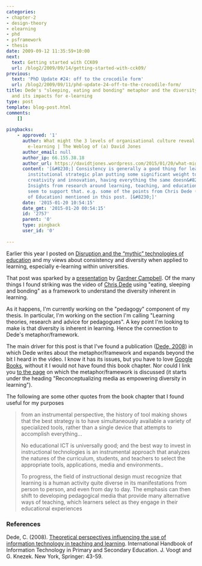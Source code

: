 ```yaml
---
categories:
- chapter-2
- design-theory
- elearning
- phd
- psframework
- thesis
date: 2009-09-12 11:35:59+10:00
next:
  text: Getting started with CCK09
  url: /blog2/2009/09/14/getting-started-with-cck09/
previous:
  text: 'PhD Update #24: off to the crocodile form'
  url: /blog2/2009/09/11/phd-update-24-off-to-the-crocodile-form/
title: Dede's "sleeping, eating and bonding" metaphor and the diversity of learning
  and its impacts for e-learning
type: post
template: blog-post.html
comments:
    []
    
pingbacks:
    - approved: '1'
      author: What might the 3 levels of organisational culture reveal about university
        e-learning | The Weblog of (a) David Jones
      author_email: null
      author_ip: 66.155.38.18
      author_url: https://davidtjones.wordpress.com/2015/01/20/what-might-the-3-levels-of-organisational-culture-reveal-about-university-e-learning/
      content: '[&#8230;] Consistency is generally a good thing for learning. Given the
        institutional strategic plan putting some significant weight to personalisation,
        creativity and innovation, having everything the same doesn&#8217;t seem appropriate.
        Insights from research around learning, teaching, and educational technology would
        seem to support that. e.g. some of the points from Chris Dede (Harvard Professor
        of Education) mentioned in this post. [&#8230;]'
      date: '2015-01-20 10:54:15'
      date_gmt: '2015-01-20 00:54:15'
      id: '2757'
      parent: '0'
      type: pingback
      user_id: '0'
    
---
```

Earlier this year I posted on [Disruption and the “mythic” technologies of education](/blog2/2009/04/14/disruption-and-the-mythic-technologies-of-education/) and my views about consistency and diversity when applied to learning, especially e-learning within universities.

That post was sparked by a [presentation](http://www.gardnercampbell.net/blog1/?p=734) by [Gardner Campbell](http://www.gardnercampbell.net/blog1/). Of the many things I found striking was the video of [Chris Dede](http://gseweb.harvard.edu/~dedech/) using "eating, sleeping and bonding" as a framework to understand the diversity inherent in learning.

As it happens, I'm currently working on the "pedagogy" component of my thesis. In particular, I'm working on the section I'm calling "Learning theories, research and advice for pedagogues". A key point I'm looking to make is that diversity is inherent in learning. Hence the connection to Dede's metaphor/framework.

The main driver for this post is that I've found a publication ([Dede, 2008](http://books.google.com.au/books?id=X2dIYc5PpTkC&lpg=PA43&ots=jwx6C0kB_l&lr=&pg=PA43#v=onepage&q=&f=false)) in which Dede writes about the metaphor/framework and expands beyond the bit I heard in the video. I know it has its issues, but you have to love [Google Books](http://books.google.com), without it I would not have found this book chapter. Nor could I link you [to the page](http://books.google.com.au/books?id=X2dIYc5PpTkC&lpg=PA43&ots=jwx6C0kB_l&lr=&pg=PA57#v=onepage&q=&f=false) on which the metaphor/framework is discussed (it starts under the heading "Reconceptualizing media as empowering diversity in learning").

The following are some other quotes from the book chapter that I found useful for my purposes

> from an instrumental perspective, the history of tool making shows that the best strategy is to have simultaneously available a variety of specialized tools, rather than a single device that attempts to accomplish everything...  
>   
> No educational ICT is universally good; and the best way to invest in instructional technologies is an instrumental approach that analyzes the natures of the curriculum, students, and teachers to select the appropriate tools, applications, media and environments..  
>   
> To progress, the field of instructional design must recognize that learning is a human activity quite diverse in its manifestations from person to person, and even from day to day. The emphasis can then shift to developing pedagogical media that provide many alternative ways of teaching, which learners select as they engage in their educational experiences

### References

Dede, C. (2008). [Theoretical perspectives influencing the use of information technology in teaching and learning](http://books.google.com.au/books?id=X2dIYc5PpTkC&lpg=PA43&ots=jwx6C0kB_l&lr=&pg=PA43#v=onepage&q=&f=false). International Handbook of Information Technology in Primary and Secondary Education. J. Voogt and G. Knezek. New York, Springer: 43-59.